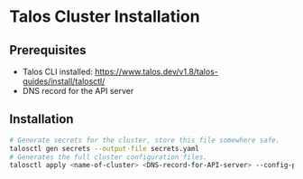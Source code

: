 # Talos Cluster Installation


## Prerequisites

- Talos CLI installed: https://www.talos.dev/v1.8/talos-guides/install/talosctl/
- DNS record for the API server

## Installation

```bash
# Generate secrets for the cluster, store this file somewhere safe.
talosctl gen secrets --output-file secrets.yaml
# Generates the full cluster configuration files.
talosctl apply <name-of-cluster> <DNS-record-for-API-server> --config-patch-control-plane @talos/control-plane.yaml --config-patch-worker @talos/worker.yaml --with-secrets secrets.yaml --output tmp
```
